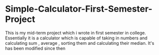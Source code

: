 # Simple-Calculator-First-Semester-Project
This is my mid-term project which i wrote in first semester in college. Essentially it is a calculator which is capable of taking in numbers and calculating sum , average , sorting them and calculating their median. It's has been modified since then
